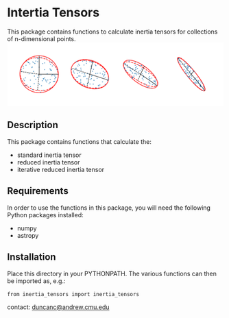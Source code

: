 # Intertia Tensors

This package contains functions to calculate inertia tensors for collections of n-dimensional points.
![](./notebooks/ellipses_plot.png)


## Description

This package contains functions that calculate the:

* standard inertia tensor
* reduced inertia tensor
* iterative reduced inertia tensor


## Requirements

In order to use the functions in this package, you will need the following Python packages installed:

* numpy
* astropy


## Installation

Place this directory in your PYTHONPATH.  The various functions can then be imported as, e.g.:  

```
from inertia_tensors import inertia_tensors
```  


contact:
duncanc@andrew.cmu.edu